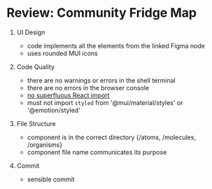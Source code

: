 # Review: Community Fridge Map

1. UI Design

   - code implements all the elements from the linked Figma node
   - uses rounded MUI icons

1. Code Quality

   - there are no warnings or errors in the shell terminal
   - there are no errors in the browser console
   - [no superfluous React import](https://reactjs.org/blog/2020/09/22/introducing-the-new-jsx-transform.html#removing-unused-react-imports)
   - must not import `styled` from '@mui/material/styles' or '@emotion/styled'

1. File Structure

   - component is in the correct directory {/atoms, /molecules, /organisms}
   - component file name communicates its purpose

1. Commit
   - sensible commit
